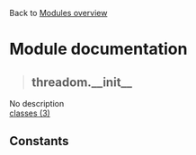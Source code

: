 Back to [Modules overview](https://github.com/pyrustic/threadom/blob/master/docs/modules/README.md)
  
# Module documentation
>## threadom.\_\_init\_\_
No description
<br>
[classes (3)](https://github.com/pyrustic/threadom/blob/master/docs/modules/content/threadom.__init__/classes.md)


## Constants
```python

```

